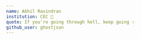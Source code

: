 ```yaml
---
name: Akhil Ravindran
institution: CEC 🏫
quote: If you're going through hell, keep going 💡
github_user: ghostjson
---
```

